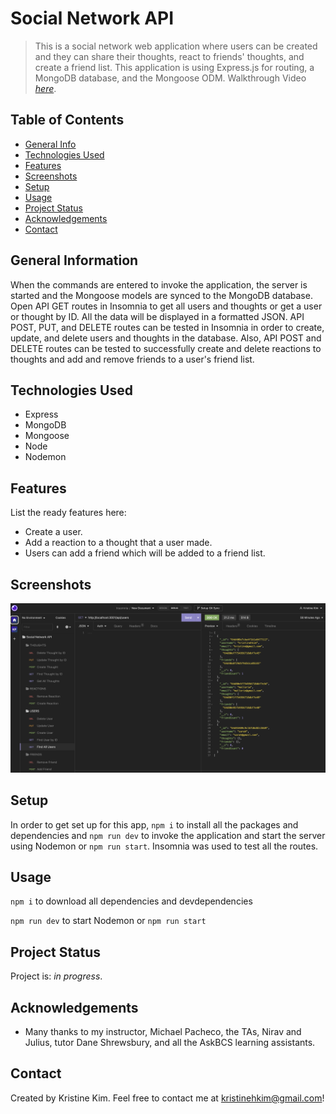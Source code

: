 # Social Network API
> This is a social network web application where users can be created and they can share their thoughts, react to friends' thoughts, and create a friend list.  This application is using Express.js for routing, a MongoDB database, and the Mongoose ODM.
> Walkthrough Video [_here_](https://drive.google.com/file/d/1PaZ6Fm5h5d2_Abd7AyYDrz7KoHE2IzUH/view). <!-- If you have the project hosted somewhere, include the link here. -->

## Table of Contents
* [General Info](#general-information)
* [Technologies Used](#technologies-used)
* [Features](#features)
* [Screenshots](#screenshots)
* [Setup](#setup)
* [Usage](#usage)
* [Project Status](#project-status)
* [Acknowledgements](#acknowledgements)
* [Contact](#contact)
<!-- * [License](#license) -->


## General Information
When the commands are entered to invoke the application, the server is started and the Mongoose models are synced to the MongoDB database.  Open API GET routes in Insomnia to get all users and thoughts or get a user or thought by ID.  All the data will be displayed in a formatted JSON.  API POST, PUT, and DELETE routes can be tested in Insomnia in order to create, update, and delete users and thoughts in the database.  Also, API POST and DELETE routes can be tested to successfully create and delete reactions to thoughts and add and remove friends to a user's friend list.
<!-- You don't have to answer all the questions - just the ones relevant to your project. -->


## Technologies Used
- Express
- MongoDB
- Mongoose
- Node
- Nodemon


## Features
List the ready features here:
- Create a user.
- Add a reaction to a thought that a user made.
- Users can add a friend which will be added to a friend list.


## Screenshots
![Example screenshot](./assets/social-network-api.png)
<!-- If you have screenshots you'd like to share, include them here. -->


## Setup
In order to get set up for this app, `npm i` to install all the packages and dependencies and `npm run dev` to invoke the application and start the server using Nodemon or `npm run start`.  Insomnia was used to test all the routes.


## Usage

`npm i` to download all dependencies and devdependencies

`npm run dev` to start Nodemon or `npm run start`


## Project Status
Project is: _in progress_.


## Acknowledgements
- Many thanks to my instructor, Michael Pacheco, the TAs, Nirav and Julius, tutor Dane Shrewsbury, and all the AskBCS learning assistants.

## Contact
Created by Kristine Kim.  Feel free to contact me at kristinehkim@gmail.com!


<!-- Optional -->
<!-- ## License -->
<!-- This project is open source and available under the [... License](). -->

<!-- You don't have to include all sections - just the one's relevant to your project -->